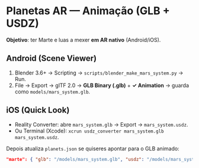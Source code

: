 
# Planetas AR — Animação (GLB + USDZ)

**Objetivo**: ter Marte e luas a mexer **em AR nativo** (Android/iOS).

## Android (Scene Viewer)
1. Blender 3.6+ → Scripting → `scripts/blender_make_mars_system.py` → Run.
2. File → Export → glTF 2.0 → **GLB Binary (.glb)** + **✓ Animation** → guarda como `models/mars_system.glb`.

## iOS (Quick Look)
- Reality Converter: abre `mars_system.glb` → Export → `mars_system.usdz`.
- Ou Terminal (Xcode): `xcrun usdz_converter mars_system.glb mars_system.usdz`.

Depois atualiza `planets.json` se quiseres apontar para o GLB animado:
```json
"marte": { "glb": "/models/mars_system.glb", "usdz": "/models/mars_system.usdz", ... }
```

